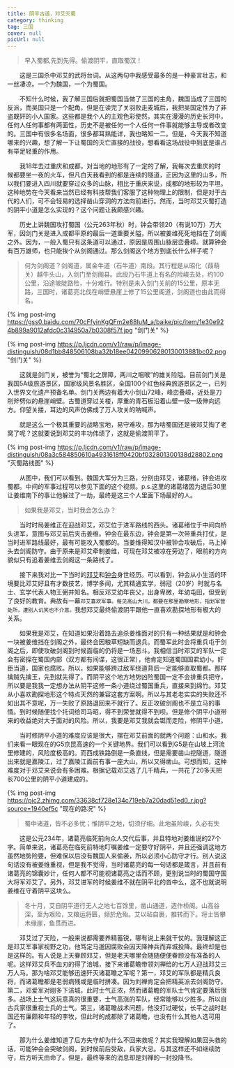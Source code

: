 ```yaml
---
title: 阴平古道，邓艾灭蜀
category: thinking
tag: 三国
cover: null
picUrl: null
---
```


> 早入蜀都,先到先得。偷渡阴平，直取蜀汉！

　　这是三国杀中邓艾的武将台词。从这两句中我感受最多的是一种豪言壮志，和一丝凄凉。一个为魏国，一个为蜀国。

　　不知什么时候，我了解三国后就把蜀国当做了三国的主角，魏国当成了三国的反派，而吴国只是一个配角，但是在读完了关羽败走麦城后，我把吴国定性为了非盗既奸的小人国家。这些都是我个人的主观色彩使然，其实在漫漫的历史长河中，任何人任何事都有两面性，历史不是被任何一个人任何一件事就能够主导或者改变的。三国中有很多名场面，很多都耳熟能详，我也略知一二。但是，今天我不知道哪来的兴趣，想了解一下让蜀国的灭亡直接的战役，想看看这场战役中到底是谁占有举足轻重的作用。

　　我18年去过重庆和成都，对当地的地形有了一定的了解，我每次去重庆的时候都要坐一夜的火车，但凡白天我看到的都是连续的隧道，正因为这里的山多，所以我们要进入四川就要穿过众多的山脉，相比于重庆来说，成都的地形较为平坦。这种地势在今天看来当然已经有科技帮我们客服了这种物理上的限制，但是对于古代的人们，可不会轻易的选择凿山穿洞的方法向前进行。然而，当时邓艾灭蜀打造的阴平小道是怎么实现的？这个问题让我颇感兴趣。

　　历史上讲魏国攻打蜀国（公元263年秋）时，钟会带领20（有说10万）万大军，因剑门关是进入成都平原的最后一道重要关隘，所以被姜维死死地挡在了剑阁之外。因为，一般入蜀只有这条道可以通过，原因是周围山脉层峦叠嶂。就算钟会有百万雄师，也只能挨个从剑阁通过。那么剑阁这个地方到底长什么样子呢？

> 何为剑阁道？剑阁道，属金牛道（石牛道）南段。其行程是从昭化（葭萌关）越牛头山，入剑门至剑阁县。此段乃石牛道上有名的险峻去处，约100公里，沿途坡陡路险，十分难行。特别是未入剑门关前的15公里，原本无路，三国时，诸葛亮北伐在峭壁悬崖上修了15公里阁道，剑阁道也由此而得名。

{% img post-img https://gss0.baidu.com/70cFfyinKgQFm2e88IuM_a/baike/pic/item/1e30e924b899a9012afdc0c314950a7b0308f57f.jpg "剑门关" %}

{% img post-img https://p.ljcdn.com/v1/raw/p/image-distinguish/08d1bb848506108ba32b18ee04209906280130013881bc02.png "剑门关" %}

　　这就是剑门关，被誉为“蜀北之屏障，两川之咽喉”的雄关险隘。目前剑门关是我国5A级旅游景区，国家级风景名胜区，全国100个红色经典旅游景区之一，已列入世界文化遗产预备名单。剑门关两边有着大小剑山72峰，峰峦叠嶂，近处是刀削斧劈似的悬崖峭壁。古蜀道穿过关楼，厚重的青石板沿着山壁一级一级伸向远方。仰望关搂，耳边的风声仿佛成了万人攻关的呐喊声。

　　就是这么一个极其重要的战略宝地，易守难攻，那为啥蜀国还是被邓艾掏了老窝了呢？这就要说到邓艾的丰功伟绩了，这就是偷渡阴平了。

{% img post-img https://p.ljcdn.com/v1/raw/p/image-distinguish/08a3c584850610a4931618ff0420bf032801300138d28802.png "灭蜀路线图" %}

　　从图中，我们可以看到。魏国大军分为三路，分别由邓艾，诸葛绪，钟会进攻蜀都。中间的军事过程可以参见下面的这个视频。p.s.这里的诸葛绪因为退后30里让姜维南下的事让他躲过了一劫，最终是这三个人里面下场最好的人。
<div align='middle'>
<script>
	document.write("<iframe src='//player.bilibili.com/player.html?aid=413378551&bvid=BV1FV411y7jP&cid=197675942&page=1'allowfullscreen='true'> </iframe>");
</script>
</div>

> 如果我是邓艾，当时我会怎么办？

　　当时时局姜维正在迎战邓艾，邓艾位于进军路线的西头。诸葛绪位于中间向桥头进军，意图与邓艾前后夹击姜维。钟会在最东边，钟会是第一次带重兵打仗，是当时进军路线最好，最有可能攻入蜀都的。当姜维得知汉中被钟会攻破后，马上掉头去剑阁防守。由于原来是邓艾牵制姜维，可现在邓艾被凉在旁边了，眼前的方向貌似只有追着姜维去剑阁这一条路线了。

　　接下来我对比一下当时的[邓艾](https://baike.baidu.com/item/%E9%82%93%E8%89%BE/6770?fr=aladdin)和[钟会](https://baike.baidu.com/item/%E9%92%9F%E4%BC%9A/18087?fr=aladdin)身世经历。可以看到，钟会从小生活的环境要比邓艾好且有才数技艺，博学多闻，尤其精通玄学，弱冠（20岁）时就与名士、玄学代表人物王弼并知名。相反邓艾幼年丧父，出身卑微，年幼屯田，但受到了良好的教育。典故有一幕`邓艾喜欢军事。每见高山大川，都要在那里勘察地形，指划军营处所，遭别人讥笑也不介意。`我想邓艾最终偷渡阴平跟他一直喜欢勘探地形有极大的关系。

　　如果我是邓艾，在知道如果沿着路去追杀姜维面对的只有一种结果就是和钟会一块被姜维挡在剑阁之外，最终会因粮草短缺而退兵。而蜀军此时会将重兵屯于剑阁之后，即使攻破剑阁到时候面临的仍将是一场恶斗。我相信当时邓艾的军队一定会有密探在蜀国内部（双方都有间谍，这很正常），他肯定知道蜀国国君幼小，奸臣当道，国家也腐败。所以，如果能够跨过敌军绕道背后一定能够直取蜀都。那样擒贼先擒王，先到就先得了。而阴平这个地方地势凶险蜀国一定不会排重兵把守，所以要是我我一定想办法从阴平这修一条小道绕过蜀国重兵，直接来到绵竹。邓艾从小喜欢勘探地形这个特点天然的兼容这套方案啊。所以与其老老实实的失败还不如出其不意呢，万一失败了原路退回来不就行了。反正攻破剑阁也不是立马的事情。到时候随便找个托词给司马昭，得不到荣誉就得不到呗。但是修个阴平小道带来的收益绝对大于面对的风险。所以，我要是邓艾我就会铤而走险，修阴平小道。

　　当时修阴平小道的难度应该是很大，摆在邓艾前面的就两个问题：山和水。我们来看一眼现在的G5京昆高速的一个关键地界。我们可以看到G5是在山坡上河流里修建的，风险度极高的。而西成铁路倒是一条直线，但是需要凿山挖隧道，隧道出来就是嘉陵江，过了嘉陵江面前有事一座大山，所以又得凿山。可想而知，这种难度对于邓艾来说会有多困难。根据记载邓艾选了几千精兵，一共花了20多天把长700公里的阴平小道建成的。

{% img post-img https://pic2.zhimg.com/33638cf728e134c719eb7a20dad51ed0_r.jpg?source=1940ef5c "现在的路况" %}

> 蜀中诸道，皆不必多忧；惟阴平之地，切须仔细。此地虽险峻，久必有失

　　这是公元234年，诸葛亮临死前向众人交代后事，并且特地对姜维说的27个字。简单来说，诸葛亮在临死前特地叮嘱姜维一定要守好阴平，并且还强调这地方虽然地势险要，但难保以后没有魏国人来偷袭，所以必须小心防守才行。别人说这句话没有被姜维重视，但是我不觉得，当时诸葛亮的每一句话都是箴言，并且前有诸葛亮的锦囊妙计，任何人都不可能视诸葛亮之话而不顾，更别说当时的蜀国守国大将军邓艾了。另外，邓艾进军的时候姜维不就在阴平北的沓中么，这不也就说明姜维在守着阴平这块么。

> 冬十月，艾自阴平道行无人之地七百馀里，凿山通道，造作桥阁。山高谷深，至为艰险，又粮运将匮，频於危殆。艾以毡自裹，推转而下。将士皆攀木缘崖，鱼贯而进。

　　邓艾过了天险，一般来说都需要养精蓄锐，哪有说上来就干仗的。我理解这正是邓艾军事家视野之功，他笃定马邈因腐败会因天降神兵而弃城投降。最终却是也是这样的。有人说是上天眷顾邓艾，但是老天哪里会随随便便眷顾没有准备的人呢。这样邓艾兵不血刃的得了涪城，接下来诸葛瞻带领刘禅给的七万人迎战邓艾三万人马。那为啥邓艾能够迅速歼灭诸葛瞻之军呢？第一，邓艾的军队都是精兵良将，而诸葛瞻都是老弱病残或是临时拼凑。因为刘禅肯定会把精英派去剑阁防守。第二，邓爱军对刚多下涪城，此时士气正浓，然而诸葛瞻的军队士气肯定要落后很多。战场上士气这玩意真的很重要，士气高涨的军队，经常能够以少胜多。所以自古兵家很重视士兵的士气。第三，诸葛瞻战术问题，他没打过硬仗，长平之战时赵国还有廉颇和年轻的李牧，但此时的成都除了诸葛瞻，也没有什么其他人选可用了。

　　那为什么姜维知道了后方失守却为什么不回来救呢？其实我理解如果回头救的话，可能钟会会突破剑阁，到时候前后受敌，兵家大忌。与其这样还不如继续防守，后方听天由命了。但是，最终等来的消息却是刘禅的一封投降书。